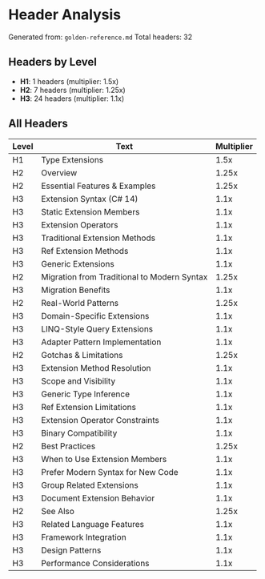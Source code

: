 # Header Analysis

Generated from: `golden-reference.md`
Total headers: 32

## Headers by Level

- **H1**: 1 headers (multiplier: 1.5x)
- **H2**: 7 headers (multiplier: 1.25x)
- **H3**: 24 headers (multiplier: 1.1x)

## All Headers

| Level | Text | Multiplier |
|-------|------|------------|
| H1 | Type Extensions | 1.5x |
| H2 | Overview | 1.25x |
| H2 | Essential Features & Examples | 1.25x |
| H3 | Extension Syntax (C# 14) | 1.1x |
| H3 | Static Extension Members | 1.1x |
| H3 | Extension Operators | 1.1x |
| H3 | Traditional Extension Methods | 1.1x |
| H3 | Ref Extension Methods | 1.1x |
| H3 | Generic Extensions | 1.1x |
| H2 | Migration from Traditional to Modern Syntax | 1.25x |
| H3 | Migration Benefits | 1.1x |
| H2 | Real-World Patterns | 1.25x |
| H3 | Domain-Specific Extensions | 1.1x |
| H3 | LINQ-Style Query Extensions | 1.1x |
| H3 | Adapter Pattern Implementation | 1.1x |
| H2 | Gotchas & Limitations | 1.25x |
| H3 | Extension Method Resolution | 1.1x |
| H3 | Scope and Visibility | 1.1x |
| H3 | Generic Type Inference | 1.1x |
| H3 | Ref Extension Limitations | 1.1x |
| H3 | Extension Operator Constraints | 1.1x |
| H3 | Binary Compatibility | 1.1x |
| H2 | Best Practices | 1.25x |
| H3 | When to Use Extension Members | 1.1x |
| H3 | Prefer Modern Syntax for New Code | 1.1x |
| H3 | Group Related Extensions | 1.1x |
| H3 | Document Extension Behavior | 1.1x |
| H2 | See Also | 1.25x |
| H3 | Related Language Features | 1.1x |
| H3 | Framework Integration | 1.1x |
| H3 | Design Patterns | 1.1x |
| H3 | Performance Considerations | 1.1x |
